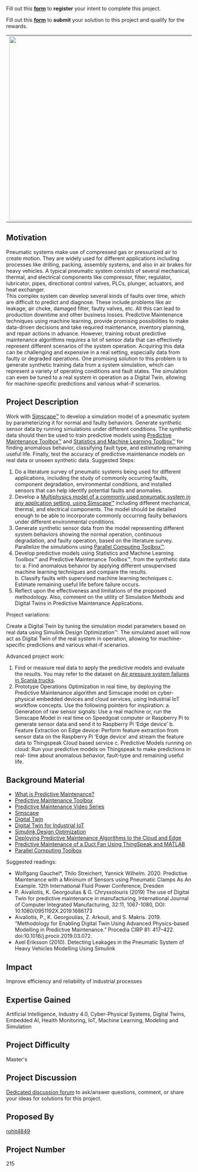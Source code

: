 Fill out this <strong>[form](https://www.mathworks.com/academia/student-challenge/mathworks-excellence-in-innovation-signup.html?tfa_1=Digital%20Twin%20and%20Predictive%20Maintenance%20of%20Pneumatic%20Systems&tfa_2=215)</strong> to **register** your intent to complete this project.

Fill out this <strong>[form](https://www.mathworks.com/academia/student-challenge/mathworks-excellence-in-innovation-submission-form.html?tfa_1=Digital%20Twin%20and%20Predictive%20Maintenance%20of%20Pneumatic%20Systems&tfa_2=215)</strong> to **submit** your solution to this project and qualify for the rewards.

<table>
<td><img src="https://gist.githubusercontent.com/robertogl/e0115dc303472a9cfd52bbbc8edb7665/raw/pneumaticSys.jpg"  width=500 /></td>
<td><p><h1>Digital Twin and Predictive Maintenance of Pneumatic Systems</h1></p>
<p>Predict faults in pneumatic systems using simulation and AI/machine learning.</p>
</table>

## Motivation

Pneumatic systems make use of compressed gas or pressurized air to create motion. They are widely used for different applications including processes like drilling, packing, assembly systems, and also in air brakes for heavy vehicles.  A typical pneumatic system consists of several mechanical, thermal, and electrical components like compressor, filter, regulator, lubricator, pipes, directional control valves, PLCs, plunger, actuators, and heat exchanger.  
This complex system can develop several kinds of faults over time, which are difficult to predict and diagnose. These include problems like air leakage, air choke, damaged filter, faulty valves, etc. All this can lead to production downtime and other business losses. Predictive Maintenance techniques using machine learning, provide promising possibilities to make data-driven decisions and take required maintenance, inventory planning, and repair actions in advance. However, training robust predictive maintenance algorithms requires a lot of sensor data that can effectively represent different scenarios of the system operation. Acquiring this data can be challenging and expensive in a real setting, especially data from faulty or degraded operations.
One promising solution to this problem is to generate synthetic training data from a system simulation, which can represent a variety of operating conditions and fault states. The simulation can even be tuned to a real system in operation as a Digital Twin, allowing for machine-specific predictions and various what-if scenarios.

## Project Description

Work with [Simscape™](https://www.mathworks.com/products/simscape.html) to develop a simulation model of a pneumatic system by parameterizing it for normal and faulty behaviors. Generate synthetic sensor data by running simulations under different conditions. The synthetic data should then be used to train predictive models using [Predictive Maintenance Toolbox™](https://www.mathworks.com/products/predictive-maintenance.html) and [Statistics and Machine Learning Toolbox™](https://www.mathworks.com/products/statistics.html) for finding anomalous behavior, classifying fault type, and estimating remaining useful life. Finally, test the accuracy of predictive maintenance models on real data or unseen synthetic data. 
Suggested Steps: 
1. Do a literature survey of pneumatic systems being used for different applications, including the study of commonly occurring faults, component degradation, environmental conditions, and installed sensors that can help identify potential faults and anomalies.  
2. Develop a [Multiphysics model of a commonly used pneumatic system in any application setting, using Simscape™](https://www.mathworks.com/help/predmaint/ug/generate-and-use-simulated-data-ensemble.html)   including different mechanical, thermal, and electrical components. The model should be detailed enough to be able to incorporate commonly occurring faulty behaviors under different environmental conditions. 
3. Generate synthetic sensor data from the model representing different system behaviors showing the normal operation, continuous degradation, and faulty operation, based on the literature survey. Parallelize the simulations using [Parallel Computing Toolbox™](https://www.mathworks.com/products/parallel-computing.html). 
4. Develop predictive models using Statistics and Machine Learning Toolbox™ and Predictive Maintenance Toolbox™, from the synthetic data to:
            a.	Find anomalous behavior by applying different unsupervised machine learning techniques and compare 
                the results.  
            b.	Classify faults with supervised machine learning techniques
            c.	Estimate remaining useful life before failure occurs.  
5. Reflect upon the effectiveness and limitations of the proposed methodology. Also, comment on the utility of Simulation Methods and Digital Twins in Predictive Maintenance Applications.  

Project variations:

Create a Digital Twin by tuning the simulation model parameters based on real data using Simulink Design Optimization™. The simulated asset will now act as Digital Twin of the real system in operation, allowing for machine-specific predictions and various what-if scenarios.


Advanced project work: 
1. Find or measure real data to apply the predictive models and evaluate the results. You may refer to the dataset on [Air pressure system failures in Scania trucks](https://www.kaggle.com/uciml/aps-failure-at-scania-trucks-data-set). 
2. Prototype Operations Optimization in real time, by deploying the Predictive Maintenance algorithm and Simscape model on cyber-physical embedded devices and cloud services, using Industrial IoT workflow concepts. Use the following pointers for inspiration: 
     a. Generation of raw sensor signals: Use a real machine or, run the Simscape Model in real time on Speedgoat computer or Raspberry Pi to generate sensor data and send it to Raspberry Pi ‘Edge device’ 
     b. Feature Extraction on Edge device: Perform feature extraction from sensor data on the Raspberry Pi ‘Edge device’ and stream the feature data to Thingspeak Cloud based service
      c. Predictive Models running on cloud: Run your predictive models on Thingspeak to make predictions in real- 
         time about anomalous behavior, fault-type and remaining useful life.     


## Background Material

-	[What is Predictive Maintenance?]( https://www.mathworks.com/discovery/predictive-maintenance-matlab.html)
-	[Predictive Maintenance Toolbox](https://www.mathworks.com/products/predictive-maintenance.html)
-	[Predictive Maintenance Video Series](https://www.mathworks.com/videos/series/predictive-maintenance-tech-talk-series.html) 
-	[Simscape](https://www.mathworks.com/products/simscape.html) 
-	[Digital Twin](https://www.mathworks.com/discovery/digital-twin.html)
-	[Digital Twin for Industrial IoT]( https://www.mathworks.com/content/dam/mathworks/mathworks-dot-com/images/events/matlabexpo/online/2020/matlab-expo-2020-digital-twins-iiot.pdf)
-	[Simulink Design Optimization](https://www.mathworks.com/products/sl-design-optimization.html)
-	[Deploying Predictive Maintenance Algorithms to the Cloud and Edge](https://www.mathworks.com/company/newsletters/articles/deploying-predictive-maintenance-algorithms-to-the-cloud-and-edge.html)
-	[Predictive Maintenance of a Duct Fan Using ThingSpeak and MATLAB](https://www.mathworks.com/videos/predictive-maintenance-of-a-duct-fan-using-thingspeak-and-matlab-1542018024279.html)
-	[Parallel Computing Toolbox](https://www.mathworks.com/products/parallel-computing.html)

Suggested readings:
-	Wolfgang Gauchel*, Thilo Streichert, Yannick Wilhelm. 2020. Predictive Maintenance with a Minimum of Sensors using Pneumatic Clamps As An Example. 12th International Fluid Power Conference, Dresden
-	P. Aivaliotis, K. Georgoulias & G. Chryssolouris (2019) The use of Digital Twin for predictive maintenance in manufacturing, International Journal of Computer Integrated Manufacturing, 32:11, 1067-1080, DOI: 10.1080/0951192X.2019.1686173 
-	Aivaliotis, P., K. Georgoulias, Z. Arkouli, and S. Makris. 2019. “Methodology for Enabling Digital Twin Using Advanced Physics-based Modelling in Predictive Maintenance.” Procedia CIRP 81: 417–422. doi:10.1016/j.procir.2019.03.072.
-	Axel Eriksson (2010). Detecting Leakages in the Pneumatic System of Heavy Vehicles Modelling Using Simulink


## Impact

Improve efficiency and reliability of industrial processes 


## Expertise Gained 

Artificial Intelligence, Industry 4.0, Cyber-Physical Systems, Digital Twins, Embedded AI, Health Monitoring, IoT, Machine Learning, Modeling and Simulation


## Project Difficulty

Master's

## Project Discussion

[Dedicated discussion forum](https://github.com/mathworks/MathWorks-Excellence-in-Innovation/discussions/46) to ask/answer questions, comment, or share your ideas for solutions for this project.

## Proposed By
[rohit4849](https://github.com/rohit4849)

## Project Number

215
